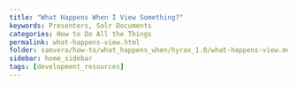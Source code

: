```yaml
---
title: "What Happens When I View Something?"
keywords: Presenters, Solr Documents
categories: How to Do All the Things
permalink: what-happens-view.html
folder: samvera/how-to/what_happens_when/hyrax_1.0/what-happens-view.md
sidebar: home_sidebar
tags: [development_resources]
---
```

